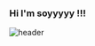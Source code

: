 ### Hi I'm soyyyyy !!!

![header](https://capsule-render.vercel.app/api?type=waving&color=auto&height=240&section=heade&text=Welcome%20to%20soyyyyy's%20GitHub%20&fontSize=40&fontAlignY=35&fontAlign=50&)

</div><br><br>


<!--## 📈 Status
![Anurag's GitHub stats](https://github-readme-stats.vercel.app/api?username=soyyyyy&include_all_commits=true&show_icons=true&theme=cobalt)
-->


<!--
## 📞 Contact 
<div style="display:flex; flex-direction:row;">
    <a href="mailto:herra00783@gmai.com">
        <img src="https://img.shields.io/badge/
        Gmail-EA4335?style=for-the-badge&logo=Gmail&logoColor=white"> 
    </a>
</div><br>

## 🌱 I’m currently studying ...
<div style="display:flex; flex-direction:column; align-items:flex-start;">
        <img src="https://img.shields.io/badge/Java-007396?style=for-the-badge&logo=Java&logoColor=white"> 
        <img src="https://img.shields.io/badge/python-3776AB?style=flat-square&logo=python&logoColor=white"> 
        <img src="https://img.shields.io/badge/Django-092E20.svg?style=for-the-badge&logo=Django&logoColor=white"/> 
        <img src="https://img.shields.io/badge/linux-FCC624?style=for-the-badge&logo=linux&logoColor=black">
        <img src="https://img.shields.io/badge/oracle-F80000?style=for-the-badge&logo=oracle&logoColor=white"> 
        <img src="https://img.shields.io/badge/mysql-4479A1?style=for-the-badge&logo=mysql&logoColor=white">
        <img src="https://img.shields.io/badge/html5-E34F26?style=flat-square&logo=html5&logoColor=white"> 
        <img src="https://img.shields.io/badge/css-1572B6?style=flat-square&logo=css3&logoColor=white"> 
        <img src="https://img.shields.io/badge/javascript-F7DF1E?style=flat-square&logo=javascript&logoColor=black"> 
        <img src="https://img.shields.io/badge/React-61DAFB.svg?style=for-the-badge&logo=React&logoColor=white"/> 

</div><br><br>


## 🛠 Tools 
<div style="display:flex; flex-direction:column; align-items:flex-start;">
  <img src="https://img.shields.io/badge/Visual%20Studio%20Code-007ACC.svg?&style=for-thebadge&logo=Visual%20Studio%20Code&logoColor=white">
<img src="https://img.shields.io/badge/pycharm-000000.svg?style=for-the-badge&logo=PyCharm&logoColor=white"/> 
  <img src="https://img.shields.io/badge/figma-F24E1E?style=for-the-badge&logo=figma&logoColor=white">
  <img src="https://img.shields.io/badge/github-181717?style=for-the-badge&logo=github&logoColor=white">
        
</div><br><br>
-->
    
